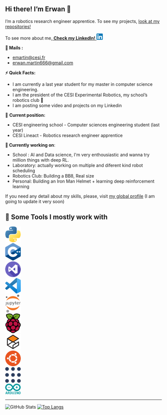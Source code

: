 ## **Hi there! I’m Erwan** 👋


I’m a robotics research engineer apprentice. To see my projects, <a href="https://github.com/R1leMargoulin?tab=repositories"> look at my repositories!</a>

To see more about me,<a href="https://www.linkedin.com/in/erwan-martin-76b931199/"> **Check my LinkedIn!**
<img src="174857.png" width="20"></a>

**📧 Mails :**
- emartin@cesi.fr
- erwan.martin666@gmail.com

**⚡️ Quick Facts:**

- I am currently a last year student for my master in computer science engineering.
- I am the president of the CESI Experimental Robotics, my school’s robotics club 🤖
- I am posting some video and projects on my Linkedin

💼 **Current position:** 

- CESI engineering school - Computer sciences engineering student (last year)
- CESI Lineact - Robotics research engineer apprentice

**🦾 Currently working on**:

- School : AI and Data science, I'm very enthousiastic and wanna try million things with deep RL.
- Laboratory: actually working on multiple and diferent kind robot scheduling
- Robotics Club: Building a BB8, Real size
- Personal: Building an Iron Man Helmet + learning deep reinforcement learning


If you need any detail about my skills, please, visit <a href="https://github.com/R1leMargoulin/Global-Profile/blob/main/global_profile.pdf">my global profile</a> (I am going to update it very soon)

## **🚀 Some Tools I mostly work with**
<div>
  <div style="max-width: 20%;max-height: 20%;display: inline-block;">
    <a href="https://www.python.org/"><img src="Untitled%201.png" width="50" style="margin: auto;"> </a>
    <a href="https://isocpp.org/"><img src="Untitled%202.png" width="50" style="margin: auto;"></a>
    <a href="https://visualstudio.microsoft.com/"><img src="Untitled%203.png" width="50" style="margin: auto;"></a>
    <a href="https://code.visualstudio.com/"><img src="Untitled%204.png" width="50" style="margin: auto;"></a>
    <a href="https://jupyter.org/"><img src="Untitled%205.png" width="50" style="margin: auto;"></a>
    <a href="https://www.raspberrypi.com/"><img src="Untitled%206.png" width="50" style="margin: auto;"></a>
    <a href="https://gazebosim.org/home"><img src="Untitled%207.png" width="50" style="margin: auto;"></a>
    <a href="https://ubuntu.com/"><img src="Untitled%208.png" width="50" style="margin: auto;"></a>
    <a href="https://www.ros.org/"><img src="Untitled%209.png" width="50" style="margin: auto;"></a>
    <a href="https://www.arduino.cc/"><img src="Untitled%2010.png" width="50" style="margin: auto;"></a>
  </div>
 </div>


___
![GitHub Stats](https://github-readme-stats.vercel.app/api?username=R1leMargoulin&theme=radical)
[![Top Langs](https://github-readme-stats.vercel.app/api/top-langs/?username=R1leMargoulin&layout=compact)](https://github.com/R1leMargoulin)

<!--
**R1leMargoulin/R1leMargoulin** is a ✨ _special_ ✨ repository because its `README.md` (this file) appears on your GitHub profile.

Here are some ideas to get you started:

- 🔭 I’m currently working on ...
- 🌱 I’m currently learning ...
- 👯 I’m looking to collaborate on ...
- 🤔 I’m looking for help with ...
- 💬 Ask me about ...
- 📫 How to reach me: ...
- 😄 Pronouns: ...
- ⚡ Fun fact: ...
-->
